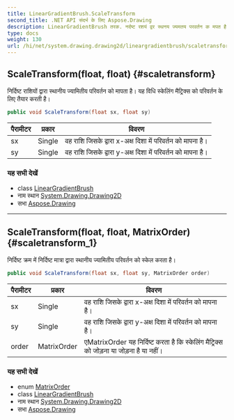 ```yaml
---
title: LinearGradientBrush.ScaleTransform
second_title: .NET API संदर्भ के लिए Aspose.Drawing
description: LinearGradientBrush तरक. नर्दष्ट रशयं द्वर स्थनय ज्यमतय परवर्तन क मपत है यह वध स्केलंग मैट्रक्स क परवर्तन के लए तैयर करत है
type: docs
weight: 130
url: /hi/net/system.drawing.drawing2d/lineargradientbrush/scaletransform/
---
```

## ScaleTransform(float, float) {#scaletransform}

निर्दिष्ट राशियों द्वारा स्थानीय ज्यामितीय परिवर्तन को मापता है। यह विधि स्केलिंग मैट्रिक्स को परिवर्तन के लिए तैयार करती है।

```csharp
public void ScaleTransform(float sx, float sy)
```

| पैरामीटर | प्रकार | विवरण |
| --- | --- | --- |
| sx | Single | वह राशि जिसके द्वारा x-अक्ष दिशा में परिवर्तन को मापना है। |
| sy | Single | वह राशि जिसके द्वारा y-अक्ष दिशा में परिवर्तन को मापना है। |

### यह सभी देखें

* class [LinearGradientBrush](../)
* नाम स्थान [System.Drawing.Drawing2D](../../lineargradientbrush/)
* सभा [Aspose.Drawing](../../../)

---

## ScaleTransform(float, float, MatrixOrder) {#scaletransform_1}

निर्दिष्ट क्रम में निर्दिष्ट मात्रा द्वारा स्थानीय ज्यामितीय परिवर्तन को स्केल करता है।

```csharp
public void ScaleTransform(float sx, float sy, MatrixOrder order)
```

| पैरामीटर | प्रकार | विवरण |
| --- | --- | --- |
| sx | Single | वह राशि जिसके द्वारा x-अक्ष दिशा में परिवर्तन को मापना है। |
| sy | Single | वह राशि जिसके द्वारा y-अक्ष दिशा में परिवर्तन को मापना है। |
| order | MatrixOrder | एMatrixOrder यह निर्दिष्ट करता है कि स्केलिंग मैट्रिक्स को जोड़ना या जोड़ना है या नहीं। |

### यह सभी देखें

* enum [MatrixOrder](../../matrixorder/)
* class [LinearGradientBrush](../)
* नाम स्थान [System.Drawing.Drawing2D](../../lineargradientbrush/)
* सभा [Aspose.Drawing](../../../)


